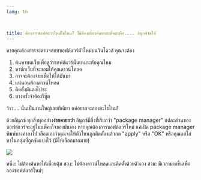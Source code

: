 ```yaml
---
lang: th



title: ต้องการซอฟต์แวร์ใหม่ใช่ไหม? ไม่ต้องเที่ยวค้นหาตะพึ่ดตะพือ.... ลินุกซ์จัดให้
---
```


หากคุณต้องการจะตรวจสอบซอฟต์แวร์ตัวใหม่บนวินโดวส์ คุณจะต้อง

<ol>
<li>ค้นหาบนเว็บเพื่อดูว่าซอฟต์แวร์นั้นเหมาะกับคุณไหม</li>
<li>หาซักเว็บที่จะยอมให้คุณดาวน์โหลด</li>
<li>อาจจะต้องจ่ายเพื่อให้ได้มันมา</li>
<li>แน่นอนต้องดาวน์โหลด</li>
<li>ติดตั้งมันลงไปซะ</li>
<li>บางครั้งจำต้องรีบู๊ต</li>
</ol>

ว้าว.... นั่นเป็นงานใหญ่เลยทีเดียว แค่อยากจะลองอะไรใหม่!

ด้วยลินุกซ์ ทุกสิ่งทุกอย่าง<b>ง่ายดายกว่า</b> ลินุกซ์มีสิ่งที่เรียกว่า "package manager" แต่ละส่วนของซอฟต์แวร์จะอยู่ในแพ็คเก็จของมันเอง หากคุณต้องการซอฟต์แวร์ใหม่ แค่เปิด package manager พิมพ์บางคำลงไป เลือกเอาว่าคุณจะให้ตัวไหนถูกติดตั้ง แล้วกด "apply" หรือ "OK" หรือคุณแค่ไล่หาในกลุ่มที่ถูกจัดแบ่งไว้ (มีให้เลือกมากมาย)

<img src="Images/synaptic.png" />

หนึ่ง: ไม่ต้องค้นหาให้เมื่อยตุ้ม สอง: ไม่ต้องดาวน์โหลดและติดตั้งด้วยตัวเอง สาม: มีเวลามากขึ้นเพื่อลองซอฟต์แวร์ใหม่ๆ




